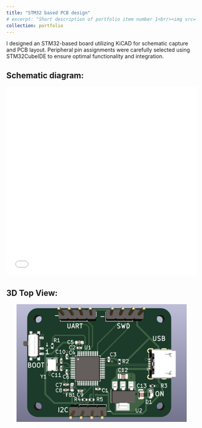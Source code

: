 ```yaml
---
title: "STM32 based PCB design"
# excerpt: "Short description of portfolio item number 1<br/><img src='/converter_3dview.png'>"
collection: portfolio
---
```


I designed an STM32-based board utilizing KiCAD for schematic capture and PCB layout. Peripheral pin assignments were carefully selected using STM32CubeIDE to ensure optimal functionality and integration.

## Schematic diagram:
<iframe src="/files/STM32board.pdf" width="100%" height="500" frameborder="0" style="border: none;" ></iframe>

## 3D Top View:

<p align="center">
    <img src="/images/stm32board.png" alt="breadboard" width="450"/>
    <!-- <img src="/images/breakoutboard2.png" alt="breadboard" width="350"/> -->
  </p>




